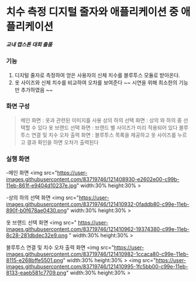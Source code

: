 
# 치수 측정 디지털 줄자와 애플리케이션 중 애플리케이션

##### 교내 캡스톤 대회 출품

### 기능

 1. 디지털 줄자로 측정하여 얻은 사용자의 신체 치수를 블루투스 모듈로 받아온다.
 2. 옷 사이즈와 신체 치수를 비교하여 오차를 보여준다
 ~~ 시연을 위해 최소한의 기능만 추가하였음 ~~

### 화면 구성

> 메인 화면 : 옷과 관련된 이미지를 사용
  상의 하의 선택 화면 : 상의 와 하의 중 선택할 수 있다
    옷 브랜드 선택 화면 : 브랜드 별 사이즈가 미리 적용되어 있다
      블루투스 연결 및 치수 오차 출력 화면 : 블루투스 목록을 제공하고 옷 사이즈를 누르고 결과 확인을 하면 오차가 출력된다 
 
  
### 실행 화면

-메인 화면
<img src="https://user-images.githubusercontent.com/83719746/121408930-e2602e00-c99b-11eb-861f-e9404d10237e.jpg" width:30% height:30% >

-상의 하의 선택 화면
<img src="https://user-images.githubusercontent.com/83719746/121410932-0faddb80-c99e-11eb-890f-b0f678ae0430.png" width:30% height:30% >


옷 브랜드 선택 화면
<img src=" https://user-images.githubusercontent.com/83719746/121410962-19374380-c99e-11eb-8c28-281dbdec32e9.png " width:30% height:30% >

블루투스 연결 및 치수 오차 출력 화면
<img src="https://user-images.githubusercontent.com/83719746/121410982-1ccaca80-c99e-11eb-8115-e268bffe5501.png" width:30% height:30% >
<img src="https://user-images.githubusercontent.com/83719746/121410995-1fc5bb00-c99e-11eb-8133-eaeb581c7709.png" width:30% height:30% >
